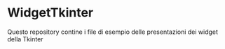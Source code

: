 # WidgetTkinter
Questo repository contine i file di esempio delle presentazioni dei widget della Tkinter
